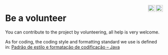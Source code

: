 <a href="translations/CONTRIBUTING.pt_br.md"><img align="right" src="https://emojipedia-us.s3.dualstack.us-west-1.amazonaws.com/thumbs/240/google/241/flag-brazil_1f1e7-1f1f7.png" width="22"></a> <a href="CONTRIBUTING.md"><img align="right" src="https://emojipedia-us.s3.dualstack.us-west-1.amazonaws.com/thumbs/240/google/241/flag-united-states_1f1fa-1f1f8.png" width="22"></a>

# Be a volunteer

You can contribute to the project by volunteering, all help is very welcome.

As for coding, the coding style and formatting standard we use is defined in: [Padrão de estilo e formatação de codificação – Java](https://flauberjp.wordpress.com/2020/06/06/padrao-de-estilo-e-formatacao-de-codificacao-java/)  
